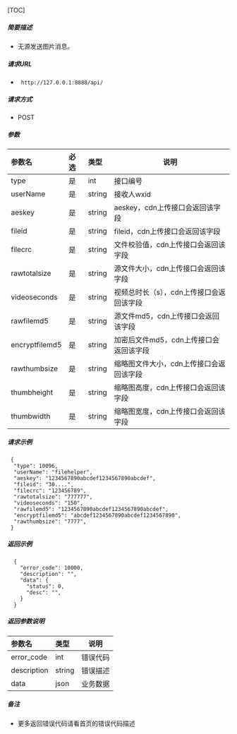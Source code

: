 [TOC]

##### 简要描述

- 无源发送图片消息。

##### 请求URL

- ` http://127.0.0.1:8888/api/`

##### 请求方式

- POST

##### 参数

| 参数名            | 必选 | 类型     | 说明                     |
|:---------------|:---|:-------|------------------------|
| type           | 是  | int    | 接口编号                   |
| userName       | 是  | string | 接收人wxid                |
| aeskey         | 是  | string | aeskey，cdn上传接口会返回该字段   |
| fileid         | 是  | string | fileid，cdn上传接口会返回该字段   |
| filecrc        | 是  | string | 文件校验值，cdn上传接口会返回该字段    |
| rawtotalsize   | 是  | string | 源文件大小，cdn上传接口会返回该字段    |
| videoseconds   | 是  | string | 视频总时长（s），cdn上传接口会返回该字段 |
| rawfilemd5     | 是  | string | 源文件md5，cdn上传接口会返回该字段   |
| encryptfilemd5 | 是  | string | 加密后文件md5，cdn上传接口会返回该字段 |
| rawthumbsize   | 是  | string | 缩略图文件大小，cdn上传接口会返回该字段  |
| thumbheight    | 是  | string | 缩略图高度，cdn上传接口会返回该字段    |
| thumbwidth     | 是  | string | 缩略图宽度，cdn上传接口会返回该字段    |

##### 请求示例

```
 {
  "type": 10096,
  "userName": "filehelper",
  "aeskey": "1234567890abcdef1234567890abcdef",
  "fileid": "30....",
  "filecrc": "123456789",
  "rawtotalsize": "777777",
  "videoseconds": "150",
  "rawfilemd5": "1234567890abcdef1234567890abcdef",
  "encryptfilemd5": "abcdef1234567890abcdef1234567890",
  "rawthumbsize": "7777",
 }
```

##### 返回示例

``` 
  {
    "error_code": 10000,
    "description": "",
    "data": {
      "status": 0,
      "desc": "",
    }
  }
```

##### 返回参数说明

| 参数名         | 类型     | 说明   |
|:------------|:-------|------|
| error_code  | int    | 错误代码 |
| description | string | 错误描述 |
| data        | json   | 业务数据 |

##### 备注

- 更多返回错误代码请看首页的错误代码描述






